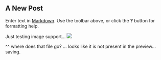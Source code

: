 ## A New Post

Enter text in [Markdown](http://daringfireball.net/projects/markdown/). Use the toolbar above, or click the **?** button for formatting help.

Just testing image support...
![]({{site.baseurl}}//2015-01-07%20trent.jpg)

^^ where does that file go? ... looks like it is not present in the preview... saving.
